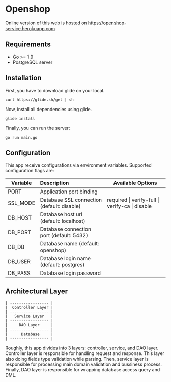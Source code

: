 # Openshop

Online version of this web is hosted on https://openshop-service.herokuapp.com

## Requirements

- Go >= 1.9
- PostgreSQL server

## Installation

First, you have to download glide on your local.

```
curl https://glide.sh/get | sh
```
Now, install all dependencies using glide.
```
glide install
```
Finally, you can run the server:
```
go run main.go
```

## Configuration

This app receive configurations via environment variables. Supported configuration flags are:

| Variable        | Description                                | Available Options                               |
| --------------- |:------------------------------------------ | ----------------------------------------------- |
| PORT            | Application port binding                   |                                                 |
| SSL_MODE        | Database SSL connection (default: disable) | required \| verify-full \| verify-ca \| disable |
| DB_HOST         | Database host url (default: localhost)     |                                                 |
| DB_PORT         | Database connection port (default: 5432)   |                                                 |
| DB_DB           | Database name (default: openshop)          |                                                 |
| DB_USER         | Database login name (default: postgres)    |                                                 |
| DB_PASS         | Database login password                    |                                                 |

## Architectural Layer

```
| ----------------- |
|  Controller Layer |
| ----------------- |
|   Service Layer   |
| ----------------- |
|     DAO Layer     |
| ----------------- |
|      Database     |
| ----------------- |
```

Roughly, this app divides into 3 layers: controller, service, and DAO layer. Controller layer is responsible for handling request and response. This layer also doing fields type validation while parsing. Then, service layer is responsible for processing main domain validation and bussiness process. Finally, DAO layer is responsible for wrapping database access query and DML.